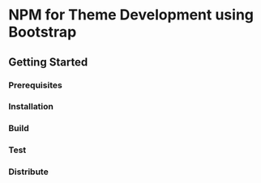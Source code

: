 # NPM for Theme Development using Bootstrap

## Getting Started

### Prerequisites

### Installation

### Build

### Test

### Distribute
